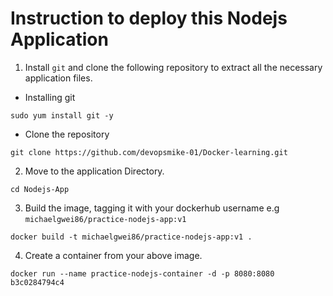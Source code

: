 # Instruction to deploy this Nodejs Application

1. Install `git` and clone the following repository to extract all the necessary application files.

- Installing git

```
sudo yum install git -y
```
- Clone the repository 

```
git clone https://github.com/devopsmike-01/Docker-learning.git

```

2. Move to the application Directory.

```
cd Nodejs-App

```

3. Build the image, tagging it with your dockerhub username e.g `michaelgwei86/practice-nodejs-app:v1` 

```
docker build -t michaelgwei86/practice-nodejs-app:v1 .
```

4. Create a container from your above image.

```
docker run --name practice-nodejs-container -d -p 8080:8080 b3c0284794c4
```